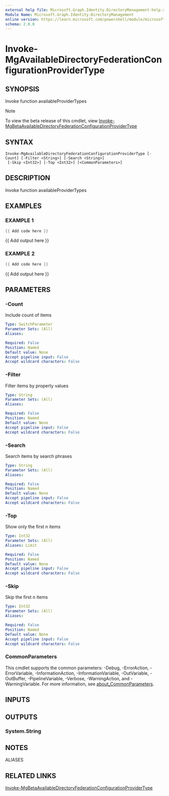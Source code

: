 ```yaml
---
external help file: Microsoft.Graph.Identity.DirectoryManagement-help.xml
Module Name: Microsoft.Graph.Identity.DirectoryManagement
online version: https://learn.microsoft.com/powershell/module/microsoft.graph.identity.directorymanagement/invoke-mgavailabledirectoryfederationconfigurationprovidertype
schema: 2.0.0
---
```


# Invoke-MgAvailableDirectoryFederationConfigurationProviderType

## SYNOPSIS
Invoke function availableProviderTypes

> [!NOTE]
> To view the beta release of this cmdlet, view [Invoke-MgBetaAvailableDirectoryFederationConfigurationProviderType](/powershell/module/Microsoft.Graph.Beta.Identity.DirectoryManagement/Invoke-MgBetaAvailableDirectoryFederationConfigurationProviderType?view=graph-powershell-beta)

## SYNTAX

```
Invoke-MgAvailableDirectoryFederationConfigurationProviderType [-Count] [-Filter <String>] [-Search <String>]
 [-Skip <Int32>] [-Top <Int32>] [<CommonParameters>]
```

## DESCRIPTION
Invoke function availableProviderTypes

## EXAMPLES

### EXAMPLE 1
```powershell
{{ Add code here }}
```

{{ Add output here }}

### EXAMPLE 2
```powershell
{{ Add code here }}
```

{{ Add output here }}

## PARAMETERS

### -Count
Include count of items

```yaml
Type: SwitchParameter
Parameter Sets: (All)
Aliases:

Required: False
Position: Named
Default value: None
Accept pipeline input: False
Accept wildcard characters: False
```

### -Filter
Filter items by property values

```yaml
Type: String
Parameter Sets: (All)
Aliases:

Required: False
Position: Named
Default value: None
Accept pipeline input: False
Accept wildcard characters: False
```

### -Search
Search items by search phrases

```yaml
Type: String
Parameter Sets: (All)
Aliases:

Required: False
Position: Named
Default value: None
Accept pipeline input: False
Accept wildcard characters: False
```

### -Top
Show only the first n items

```yaml
Type: Int32
Parameter Sets: (All)
Aliases: Limit

Required: False
Position: Named
Default value: None
Accept pipeline input: False
Accept wildcard characters: False
```

### -Skip
Skip the first n items

```yaml
Type: Int32
Parameter Sets: (All)
Aliases:

Required: False
Position: Named
Default value: None
Accept pipeline input: False
Accept wildcard characters: False
```

### CommonParameters
This cmdlet supports the common parameters: -Debug, -ErrorAction, -ErrorVariable, -InformationAction, -InformationVariable, -OutVariable, -OutBuffer, -PipelineVariable, -Verbose, -WarningAction, and -WarningVariable. For more information, see [about_CommonParameters](http://go.microsoft.com/fwlink/?LinkID=113216).

## INPUTS

## OUTPUTS

### System.String
## NOTES

ALIASES

## RELATED LINKS
[Invoke-MgBetaAvailableDirectoryFederationConfigurationProviderType](/powershell/module/Microsoft.Graph.Beta.Identity.DirectoryManagement/Invoke-MgBetaAvailableDirectoryFederationConfigurationProviderType?view=graph-powershell-beta)
